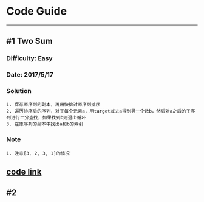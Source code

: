 # Code Guide
---
## #1 Two Sum
### Difficulty: Easy
### Date: 2017/5/17
### Solution
```
1. 保存原序列的副本，再用快排对原序列排序
2. 遍历排序后的序列，对于每个元素a，用target减去a得到另一个数b，然后对a之后的子序列进行二分查找，如果找到b则退出循环
3. 在原序列的副本中找出a和b的索引
```
### Note
```
1. 注意[3, 2, 3, 1]的情况
```
[code link](https://github.com/chenup/LeetCode/blob/master/two_sum.cpp)
---
## #2
